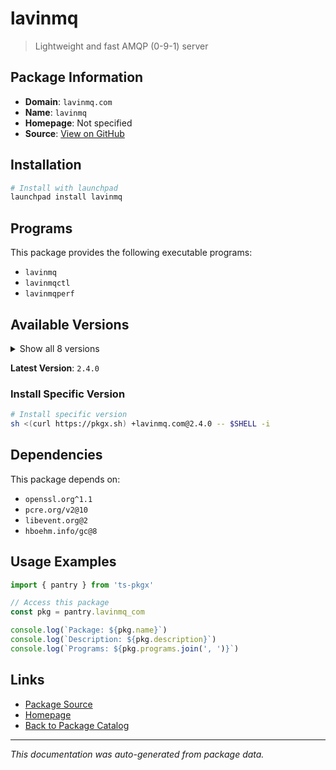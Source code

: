 # lavinmq

> Lightweight and fast AMQP (0-9-1) server

## Package Information

- **Domain**: `lavinmq.com`
- **Name**: `lavinmq`
- **Homepage**: Not specified
- **Source**: [View on GitHub](https://github.com/pkgxdev/pantry/tree/main/projects/lavinmq.com/package.yml)

## Installation

```bash
# Install with launchpad
launchpad install lavinmq
```

## Programs

This package provides the following executable programs:

- `lavinmq`
- `lavinmqctl`
- `lavinmqperf`

## Available Versions

<details>
<summary>Show all 8 versions</summary>

- `2.4.0`, `2.3.0`, `2.2.0`, `2.1.0`, `2.0.2`
- `2.0.1`, `2.0.0`, `1.3.1`

</details>

**Latest Version**: `2.4.0`

### Install Specific Version

```bash
# Install specific version
sh <(curl https://pkgx.sh) +lavinmq.com@2.4.0 -- $SHELL -i
```

## Dependencies

This package depends on:

- `openssl.org^1.1`
- `pcre.org/v2@10`
- `libevent.org@2`
- `hboehm.info/gc@8`

## Usage Examples

```typescript
import { pantry } from 'ts-pkgx'

// Access this package
const pkg = pantry.lavinmq_com

console.log(`Package: ${pkg.name}`)
console.log(`Description: ${pkg.description}`)
console.log(`Programs: ${pkg.programs.join(', ')}`)
```

## Links

- [Package Source](https://github.com/pkgxdev/pantry/tree/main/projects/lavinmq.com/package.yml)
- [Homepage](#)
- [Back to Package Catalog](../package-catalog.md)

---

*This documentation was auto-generated from package data.*
